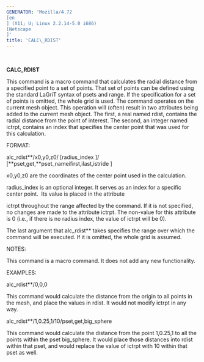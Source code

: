 ```yaml
---
GENERATOR: 'Mozilla/4.72 
[en
] (X11; U; Linux 2.2.14-5.0 i686) 
[Netscape
]'
title: 'CALC\_RDIST'
---
```


  

 **CALC\_RDIST**

  This command is a macro command that calculates the radial distance
  from a specified point to a set of points. That set of points can be
  defined using the standard LaGriT syntax of psets and range. If the
  specification for a set of points is omitted, the whole grid is
  used. The command operates on the current mesh object.
  This operation will (often) result in two attributes being added to
  the current mesh object. The first, a real named rdist, contains the
  radial distance from the point of interest. The second, an integer
  named ictrpt, contains an index that specifies the center point that
  was used for this calculation.

 FORMAT:

  alc\_rdist**/x0,y0,z0/
[radius\_index
]/
[**pset,get,**pset\_nameifirst,ilast,istride
]
 
  x0,y0,z0 are the coordinates of the center point used in the
  calculation.

  radius\_index is an optional integer. It serves as an index for a
  specific center point.  Its value is placed in the attribute

  ictrpt throughout the range affected by the command. If it is not
  specified, no changes are made to the attribute ictrpt. The
  non-value for this attribute is 0 (i.e., if there is no radius
  index, the value of ictrpt will be 0).
 
  The last argument that alc\_rdist** takes specifies the range
  over which the command will be executed. If it is omitted, the whole
  grid is assumed.

 NOTES:

  This command is a macro command. It does not add any new
  functionality.

 EXAMPLES:

  alc\_rdist**/0,0,0
 
   This command would calculate the distance from the origin to all
   points in the mesh, and place the values in rdist. It would not
   modify ictrpt in any way.
 
  alc\_rdist**/1,0.25,1/10/pset,get,big\_sphere
 
   This command would calculate the distance from the point 1,0.25,1
   to all the points within the pset big\_sphere. It would place
   those distances into rdist within that pset, and would replace the
   value of ictrpt with 10 within that pset as well.
